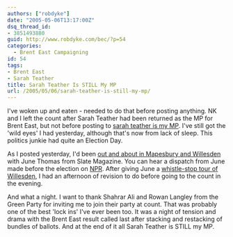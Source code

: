 ```yaml
---
authors: ["robdyke"]
date: "2005-05-06T13:17:00Z"
dsq_thread_id:
- 3851493880
guid: http://www.robdyke.com/bec/?p=54
categories:
  - Brent East Campaigning
id: 54
tags:
- Brent East
- Sarah Teather
title: Sarah Teather Is STILL My MP
url: /2005/05/06/sarah-teather-is-still-my-mp/
---
```

I've woken up and eaten - needed to do that before posting anything. NK and I left the count after Sarah Teather had been returned as the MP for Brent East, but not before posting to [sarah teather is my MP](http://stmp.robdyke.com/). I've still got the 'wild eyes' I had yesterday, although that's now from lack of sleep. This politics junkie had quite an Election Day.

As I posted yesterday, I'd been [out and about in Mapesbury and Willesden](http://www.robdyke.com/bec/2005/05/06/sarah-teather-is-still-my-mp/) with June Thomas from Slate Magazine. You can hear a dispatch from June made before the election on [NPR](http://www.npr.org/templates/story/story.php?storyId=4627315). After giving June a [whistle-stop tour of Willesden](http://www.slate.com/id/2117174), I had an afternoon of revision to do before going to the count in the evening.

And what a night. I want to thank Shahrar Ali and Rowan Langley from the Green Party for inviting me to join their party at count. That was probably one of the best 'lock ins' I've ever been too. It was a night of tension and drama with the Brent East result called last after stacking and restacking of bundles of ballots. And at the end of it all Sarah Teather is STILL my MP.